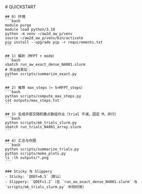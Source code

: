 \
    # QUICKSTART

    ## 0) 环境
    ```bash
    module purge
    module load python/3.10
    python -m venv ~/aw2d_aw_p/venv
    source ~/aw2d_aw_p/venv/bin/activate
    pip install --upgrade pip -r requirements.txt
    ```

    ## 1) 解析（MFPT + mode）
    ```bash
    sbatch run_aw_exact_dense_N4001.slurm
    # 作业结束后：
    python scripts/summarize_exact.py
    ```

    ## 2) 推荐 max_steps（≈ 5×MFPT_steps）
    ```bash
    python scripts/compute_max_steps.py
    cat outputs/max_steps.txt
    ```

    ## 3) 生成并提交随机撒点数组作业（trial 不减，固定 M，并行）
    ```bash
    python scripts/mk_trials_slurm.py
    sbatch run_trials_N4001_array.slurm
    ```

    ## 4) 汇总与作图
    ```bash
    python scripts/summarize_trials.py
    python scripts/make_plots.py
    ls -lh outputs/*.png
    ```

    ### Sticky 与 Slippery
    - Sticky: `QDEF=0.5`（默认）
    - Slippery: `QDEF=1.2`（在 `run_aw_exact_dense_N4001.slurm` 与 `scripts/mk_trials_slurm.py` 中同时改）
